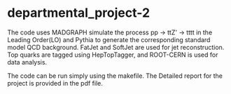 # departmental_project-2
The code uses MADGRAPH simulate the process pp -> ttZ' -> tttt in the Leading Order(LO) and Pythia to
generate the corresponding standard model QCD background. FatJet and SoftJet are used for jet reconstruction. 
Top quarks are tagged using HepTopTagger, and ROOT-CERN is used for data analysis.

The code can be run simply using the makefile.
The Detailed report for the project is provided in the pdf file. 
